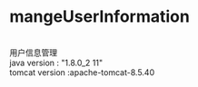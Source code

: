 # mangeUserInformation

<br>用户信息管理
<br>java version : "1.8.0_2 11"
<br>tomcat version :apache-tomcat-8.5.40
